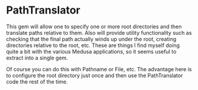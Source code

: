 # PathTranslator

This gem will allow one to specify one or more root directories and then
translate paths relative to them. Also will provide utility functionality
such as checking that the final path actually winds up under the root, 
creating directories relative to the root, etc. These are things I find
myself doing quite a bit with the various Medusa applications, so it
seems useful to extract into a single gem.

Of course you can do this with Pathname or File, etc. The advantage here is
to configure the root directory just once and then use the PathTranslator code
the rest of the time.

